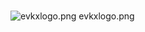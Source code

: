 <h1></h1>
<div class="container text-center">
<div class="row">
<div class="col col-lg-2 col-6">
<img src="https://media.evkx.net/multimedia/evkxlogo_xst.png" class="img-thumbnail" alt="evkxlogo.png">
evkxlogo.png
</div>
</div>
</div>
